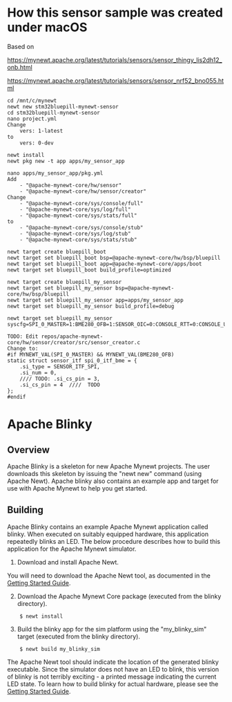 <!--
#
# Licensed to the Apache Software Foundation (ASF) under one
# or more contributor license agreements.  See the NOTICE file
# distributed with this work for additional information
# regarding copyright ownership.  The ASF licenses this file
# to you under the Apache License, Version 2.0 (the
# "License"); you may not use this file except in compliance
# with the License.  You may obtain a copy of the License at
#
# http://www.apache.org/licenses/LICENSE-2.0
#
# Unless required by applicable law or agreed to in writing,
# software distributed under the License is distributed on an
# "AS IS" BASIS, WITHOUT WARRANTIES OR CONDITIONS OF ANY
#  KIND, either express or implied.  See the License for the
# specific language governing permissions and limitations
# under the License.
#
-->

# How this sensor sample was created under macOS

Based on 

https://mynewt.apache.org/latest/tutorials/sensors/sensor_thingy_lis2dh12_onb.html

https://mynewt.apache.org/latest/tutorials/sensors/sensor_nrf52_bno055.html

```
cd /mnt/c/mynewt
newt new stm32bluepill-mynewt-sensor
cd stm32bluepill-mynewt-sensor
nano project.yml
Change
    vers: 1-latest
to
    vers: 0-dev

newt install
newt pkg new -t app apps/my_sensor_app

nano apps/my_sensor_app/pkg.yml
Add 
    - "@apache-mynewt-core/hw/sensor"
    - "@apache-mynewt-core/hw/sensor/creator"
Change
    - "@apache-mynewt-core/sys/console/full"
    - "@apache-mynewt-core/sys/log/full"
    - "@apache-mynewt-core/sys/stats/full"
to
    - "@apache-mynewt-core/sys/console/stub"
    - "@apache-mynewt-core/sys/log/stub"
    - "@apache-mynewt-core/sys/stats/stub"

newt target create bluepill_boot
newt target set bluepill_boot bsp=@apache-mynewt-core/hw/bsp/bluepill
newt target set bluepill_boot app=@apache-mynewt-core/apps/boot
newt target set bluepill_boot build_profile=optimized

newt target create bluepill_my_sensor
newt target set bluepill_my_sensor bsp=@apache-mynewt-core/hw/bsp/bluepill
newt target set bluepill_my_sensor app=apps/my_sensor_app
newt target set bluepill_my_sensor build_profile=debug

newt target set bluepill_my_sensor syscfg=SPI_0_MASTER=1:BME280_OFB=1:SENSOR_OIC=0:CONSOLE_RTT=0:CONSOLE_UART=0:LOG_CLI=0:LOG_LEVEL=255:STATS_CLI=0:SHELL_CMD_HELP=0:SHELL_OS_MODULE=0:SHELL_TASK=0

TODO: Edit repos/apache-mynewt-core/hw/sensor/creator/src/sensor_creator.c
Change to:
#if MYNEWT_VAL(SPI_0_MASTER) && MYNEWT_VAL(BME280_OFB)
static struct sensor_itf spi_0_itf_bme = {
    .si_type = SENSOR_ITF_SPI,
    .si_num = 0,
    //// TODO: .si_cs_pin = 3,
    .si_cs_pin = 4  ////  TODO
};
#endif

```

# Apache Blinky

## Overview

Apache Blinky is a skeleton for new Apache Mynewt projects.  The user downloads
this skeleton by issuing the "newt new" command (using Apache Newt).  Apache
blinky also contains an example app and target for use with Apache Mynewt to
help you get started.

## Building

Apache Blinky contains an example Apache Mynewt application called blinky.
When executed on suitably equipped hardware, this application repeatedly blinks
an LED.  The below procedure describes how to build this application for the
Apache Mynewt simulator.

1. Download and install Apache Newt.

You will need to download the Apache Newt tool, as documented in the [Getting Started Guide](https://mynewt.apache.org/latest/get_started/index.html).

2. Download the Apache Mynewt Core package (executed from the blinky directory).

```no-highlight
    $ newt install
```

3. Build the blinky app for the sim platform using the "my_blinky_sim" target
(executed from the blinky directory).

```no-highlight
    $ newt build my_blinky_sim
```

The Apache Newt tool should indicate the location of the generated blinky
executable.  Since the simulator does not have an LED to blink, this version of
blinky is not terribly exciting - a printed message indicating the current LED
state.  To learn how to build blinky for actual hardware, please see the
[Getting Started Guide](https://mynewt.apache.org/latest/get_started/index.html).
